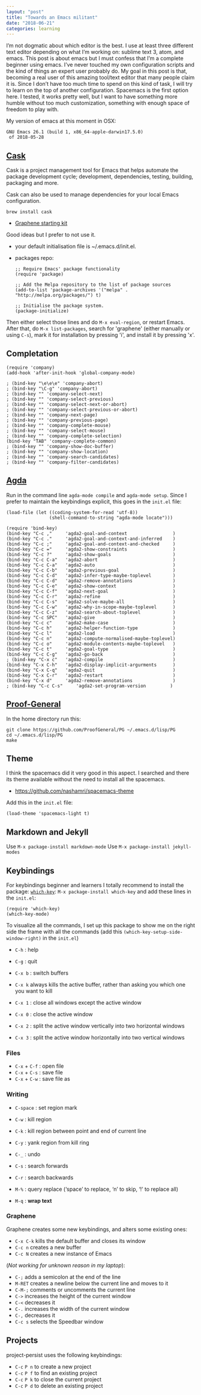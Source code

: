 ```yaml
---
layout: "post"
title: "Towards an Emacs militant"
date: "2018-06-21"
categories: learning
---
```


I’m not dogmatic about which editor is the best. I use at least three different
text editor depending on what I’m working on: sublime text 3, atom, and emacs.
This post is about emacs but I must confess that I’m a complete beginner using
emacs. I’ve never touched my own configuration scripts and the kind of things an
expert user probably do. My goal in this post is that, becoming a real user of
this amazing tool/text editor that many people claim it is. Since I don’t have
too much time to spend on this kind of task, I will try to learn on the top of
another configuration. Spacemacs is the first option here. I tested, it works
pretty well, but I want to have something more humble without too much
customization, something with enough space of freedom to play with.

My version of emacs at this moment in OSX:

```
GNU Emacs 26.1 (build 1, x86_64-apple-darwin17.5.0)
 of 2018-05-28
```

## [Cask](http://github.com/cask/cask)

Cask is a project management tool for Emacs that helps automate the package
development cycle; development, dependencies, testing, building, packaging and
more.

Cask can also be used to manage dependencies for your local Emacs configuration.

```
brew install cask
```


* [Graphene starting kit](https://github.com/rdallasgray/graphene)

Good ideas but I prefer to not use it.

  - your default initialisation file is ~/.emacs.d/init.el.
  - packages repo:

    ```
    ;; Require Emacs' package functionality
    (require 'package)

    ;; Add the Melpa repository to the list of package sources
    (add-to-list 'package-archives '("melpa" . "http://melpa.org/packages/") t)

    ;; Initialise the package system.
    (package-initialize)
    ```

Then either select those lines and do `M-x eval-region`, or restart Emacs. After
that, do `M-x list-packages`, search for 'graphene' (either manually or using
`C-s`), mark it for installation by pressing 'i', and install it by pressing 'x'.

## Completation

```
(require 'company)
(add-hook 'after-init-hook 'global-company-mode)

; (bind-key "\e\e\e" 'company-abort)
; (bind-key "\C-g" 'company-abort)
; (bind-key "" 'company-select-next)
; (bind-key "" 'company-select-previous)
; (bind-key "" 'company-select-next-or-abort)
; (bind-key "" 'company-select-previous-or-abort)
; (bind-key "" 'company-next-page)
; (bind-key "" 'company-previous-page)
; (bind-key "" 'company-complete-mouse)
; (bind-key "" 'company-select-mouse)
; (bind-key "" 'company-complete-selection)
(bind-key "TAB" 'company-complete-common)
; (bind-key "" 'company-show-doc-buffer)
; (bind-key "" 'company-show-location)
; (bind-key "" 'company-search-candidates)
; (bind-key "" 'company-filter-candidates)
```

## [Agda](http://gitub.com/agda/agda)

Run in the command line `agda-mode compile` and `agda-mode setup`.
Since I prefer to maintain the keybindings explicit, this goes in the `init.el` file:


```
(load-file (let ((coding-system-for-read 'utf-8))
                (shell-command-to-string "agda-mode locate")))

(require 'bind-key)
(bind-key "C-c ,"     'agda2-goal-and-context                 )
(bind-key "C-c ."     'agda2-goal-and-context-and-inferred    )
(bind-key "C-c ;"     'agda2-goal-and-context-and-checked     )
(bind-key "C-c ="     'agda2-show-constraints                 )
(bind-key "C-c ?"     'agda2-show-goals                       )
(bind-key "C-c C-a"   'agda2-abort                            )
(bind-key "C-c C-a"   'agda2-auto                             )
(bind-key "C-c C-b"   'agda2-previous-goal                    )
(bind-key "C-c C-d"   'agda2-infer-type-maybe-toplevel        )
(bind-key "C-c C-d"   'agda2-remove-annotations               )
(bind-key "C-c C-e"   'agda2-show-context                     )
(bind-key "C-c C-f"   'agda2-next-goal                        )
(bind-key "C-c C-r"   'agda2-refine                           )
(bind-key "C-c C-s"   'agda2-solve-maybe-all                  )
(bind-key "C-c C-w"   'agda2-why-in-scope-maybe-toplevel      )
(bind-key "C-c C-z"   'agda2-search-about-toplevel            )
(bind-key "C-c SPC"   'agda2-give                             )
(bind-key "C-c c"     'agda2-make-case                        )
(bind-key "C-c h"     'agda2-helper-function-type             )
(bind-key "C-c l"     'agda2-load                             )
(bind-key "C-c n"     'agda2-compute-normalised-maybe-toplevel)
(bind-key "C-c o"     'agda2-module-contents-maybe-toplevel   )
(bind-key "C-c t"     'agda2-goal-type                        )
(bind-key "C-c C-g"   'agda2-go-back                          )
; (bind-key "C-x c"   'agda2-compile                          )
(bind-key "C-x C-h"   'agda2-display-implicit-argurments      )
(bind-key "C-x C-q"   'agda2-quit                             )
(bind-key "C-x C-r"   'agda2-restart                          )
(bind-key "C-x d"     'agda2-remove-annotations               )
; (bind-key "C-c C-s"     'agda2-set-program-version         )
```

## [Proof-General](https://proofgeneral.github.io/)

In the home directory run this:

```
git clone https://github.com/ProofGeneral/PG ~/.emacs.d/lisp/PG
cd ~/.emacs.d/lisp/PG
make
```

## Theme

I think the spacemacs did it very good in this aspect. I searched and
there its theme available without the need to install all the spacemacs.

- https://github.com/nashamri/spacemacs-theme

Add this in the `init.el` file:

```
(load-theme 'spacemacs-light t)
```

## Markdown and Jekyll

Use `M-x package-install markdown-mode`
Use `M-x package-install jekyll-modes`

## Keybindings

For keybindings beginner and learners I totally recommend to install the package:
[`which-key`](https://github.com/justbur/emacs-which-key): `M-x package-install
which-key` and add these lines in the `init.el`:

```
(require 'which-key)
(which-key-mode)
```

To visualize all the commands, I set up this package to show me on the right
side the frame with all the commands (add this
`(which-key-setup-side-window-right)` in the `init.el`)

- `C-h` : help
- `C-g` : quit
- `C-x b` : switch buffers
- `C-x k` always kills the active buffer, rather than asking you which one you want to kill

- `C-x 1` : close all windows except the active window
- `C-x 0` : close the active window
- `C-x 2` : split the active window vertically into two horizontal windows
- `C-x 3` : split the active window horizontally into two vertical windows

### Files

- `C-x` + `C-f` : open file
- `C-x` + `C-s` : save file
- `C-x` + `C-w` : save file as

### Writing

- `C-space` : set region mark
- `C-w` : kill region
- `C-k` : kill region between point and end of current line
- `C-y` : yank region from kill ring

- `C-_` : undo

- `C-s` : search forwards
- `C-r` : search backwards
- `M-%` : query replace (‘space’ to replace, ‘n’ to skip, ‘!’ to replace all)
- `M-q` : **wrap text**


### Graphene

Graphene creates some new keybindings, and alters some existing ones:

- `C-x C-k` kills the default buffer and closes its window
- `C-c n` creates a new buffer
- `C-c N` creates a new instance of Emacs

(*Not working for unknown reason in my laptop*):

- `C-;` adds a semicolon at the end of the line
- `M-RET` creates a newline below the current line and moves to it
- `C-M-;` comments or uncomments the current line
- `C->` increases the height of the current window
- `C-<` decreases it
- `C-.` increases the width of the current window
- `C-,` decreases it
- `C-c s` selects the Speedbar window


## Projects

project-persist uses the following keybindings:

- `C-c` `P n` to create a new project
- `C-c` `P f` to find an existing project
- `C-c` `P k` to close the current project
- `C-c` `P d` to delete an existing project
